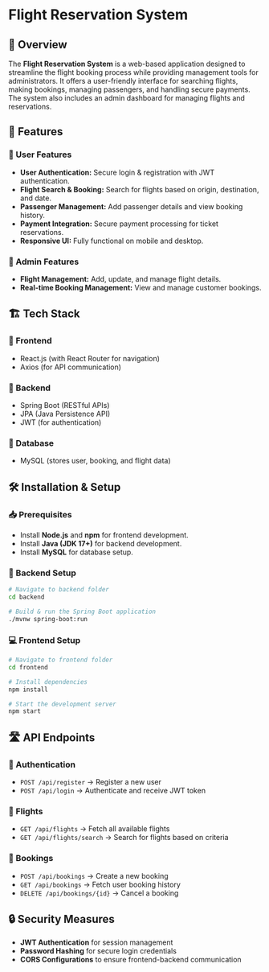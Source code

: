 # Flight Reservation System

## 📌 Overview
The **Flight Reservation System** is a web-based application designed to streamline the flight booking process while providing management tools for administrators. It offers a user-friendly interface for searching flights, making bookings, managing passengers, and handling secure payments. The system also includes an admin dashboard for managing flights and reservations.

## 🚀 Features
### 🛫 User Features
- **User Authentication:** Secure login & registration with JWT authentication.
- **Flight Search & Booking:** Search for flights based on origin, destination, and date.
- **Passenger Management:** Add passenger details and view booking history.
- **Payment Integration:** Secure payment processing for ticket reservations.
- **Responsive UI:** Fully functional on mobile and desktop.

### 🛬 Admin Features
- **Flight Management:** Add, update, and manage flight details.
- **Real-time Booking Management:** View and manage customer bookings.

## 🏗️ Tech Stack
### 🔹 Frontend
- React.js (with React Router for navigation)
- Axios (for API communication)

### 🔹 Backend
- Spring Boot (RESTful APIs)
- JPA (Java Persistence API)
- JWT (for authentication)

### 🔹 Database
- MySQL (stores user, booking, and flight data)

## 🛠️ Installation & Setup
### 📥 Prerequisites
- Install **Node.js** and **npm** for frontend development.
- Install **Java (JDK 17+)** for backend development.
- Install **MySQL** for database setup.

### 🔧 Backend Setup
```bash
# Navigate to backend folder
cd backend

# Build & run the Spring Boot application
./mvnw spring-boot:run
```

### 💻 Frontend Setup
```bash
# Navigate to frontend folder
cd frontend

# Install dependencies
npm install

# Start the development server
npm start
```

## 🛣️ API Endpoints
### 🔹 Authentication
- `POST /api/register` → Register a new user
- `POST /api/login` → Authenticate and receive JWT token

### 🔹 Flights
- `GET /api/flights` → Fetch all available flights
- `GET /api/flights/search` → Search for flights based on criteria

### 🔹 Bookings
- `POST /api/bookings` → Create a new booking
- `GET /api/bookings` → Fetch user booking history
- `DELETE /api/bookings/{id}` → Cancel a booking

## 🔒 Security Measures
- **JWT Authentication** for session management
- **Password Hashing** for secure login credentials
- **CORS Configurations** to ensure frontend-backend communication


